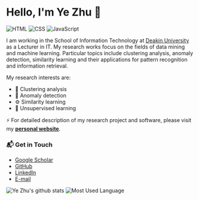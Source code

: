 # Hello, I'm Ye Zhu 👋

![HTML](https://img.shields.io/badge/Matlab-Expert-orange)
![CSS](https://img.shields.io/badge/Python-Expert-blue)
![JavaScript](https://img.shields.io/badge/R-Expert-yellow) 

I am working in the School of Information Technology at [Deakin University](https://www.deakin.edu.au/about-deakin/people/ye-zhu) as a Lecturer in IT. My research works focus on the fields of data mining and machine learning. Particular topics include clustering analysis, anomaly detection, similarity learning and their applications for pattern recognition and information retrieval. 

My research interests are:
- 🔭 Clustering analysis
- 👻 Anomaly detection
- ⚙️ Similarity learning
- 👯 Unsupervised learning

⚡️ For detailed description of my research project and software, please visit my [**personal website**](https://yezhu.com.au/).

### 📬 Get in Touch

- [Google Scholar](https://scholar.google.com/citations?user=QxRHA48AAAAJ&hl)
- [GitHub](https://github.com/zhuye88) 
- [LinkedIn](https://www.linkedin.com/in/yalezhu/)
- [E-mail](ye.zhu@deakin.edu.au)

![Ye Zhu's github stats](https://github-readme-stats.vercel.app/api?username=zhuye88&show_icons=true&hide_border=true)
![Most Used Language](https://github-readme-stats.vercel.app/api/top-langs/?username=zhuye88&show_icons=true&hide_border=true)
